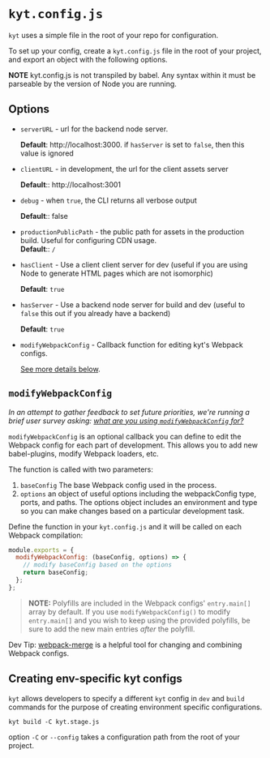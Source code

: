 # `kyt.config.js`

`kyt` uses a simple file in the root of your repo for configuration.

To set up your config, create a `kyt.config.js` file in the root of your project,
and export an object with the following options.

**NOTE** kyt.config.js is not transpiled by babel. Any syntax within it must be parseable by the version of Node you are running.

## Options

- `serverURL` - url for the backend node server.

  **Default**: http://localhost:3000.
  if `hasServer` is set to `false`, then this value is ignored

- `clientURL` - in development, the url for the client assets server

  **Default**:: http://localhost:3001

- `debug` - when `true`, the CLI returns all verbose output

  **Default**:: false

- `productionPublicPath` - the public path for assets in the production build. Useful for configuring CDN usage.  
  **Default**:: `/`
- `hasClient` - Use a client client server for dev (useful if you are using Node to generate HTML pages which are not isomorphic)

  **Default**: `true`

- `hasServer` - Use a backend node server for build and dev (useful to `false` this out if you already have a backend)

  **Default**: `true`

- `modifyWebpackConfig` - Callback function for editing kyt's Webpack configs.

  [See more details below](#modifyWebpackConfig).

## `modifyWebpackConfig`

_In an attempt to gather feedback to set future priorities, we're running a brief user survey asking: [what are you using `modifyWebpackConfig` for?](https://github.com/NYTimes/kyt/issues/432)_

`modifyWebpackConfig` is an optional callback you can define to edit the Webpack config for each part of development.
This allows you to add new babel-plugins, modify Webpack loaders, etc.

The function is called with two parameters:

1. `baseConfig` The base Webpack config used in the process.
2. `options` an object of useful options including the webpackConfig type, ports, and paths. The options object includes an environment and type so you can make changes based on a particular development task.

Define the function in your `kyt.config.js` and it will be called on each Webpack compilation:

```javascript
module.exports = {
  modifyWebpackConfig: (baseConfig, options) => {
    // modify baseConfig based on the options
    return baseConfig;
  };
};
```

> **NOTE:** Polyfills are included in the Webpack configs' `entry.main[]` array by default. If you use `modifyWebpackConfig()` to modify `entry.main[]` and you wish to keep using the provided polyfills, be sure to add the new main entries _after_ the polyfill.

Dev Tip:
[webpack-merge](https://github.com/survivejs/webpack-merge) is a helpful tool for changing and combining Webpack configs.

## Creating env-specific kyt configs

`kyt` allows developers to specify a different `kyt` config in `dev` and `build` commands for the purpose of creating environment specific configurations.

```
kyt build -C kyt.stage.js
```

option `-C` or `--config` takes a configuration path from the root of your project.
